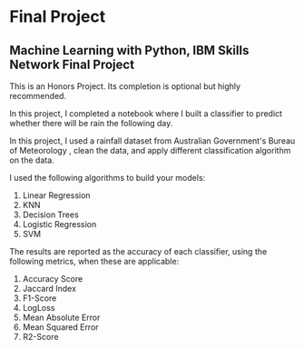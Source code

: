 # Final Project
## Machine Learning with Python, IBM Skills Network Final Project

This is an Honors Project. Its completion is optional but highly recommended.

In this project, I completed a notebook where I built a classifier to predict whether there will be rain the following day.

In this project, I used a rainfall dataset from Australian Government's Bureau of Meteorology , clean the data, and apply different classification algorithm on the data. 

I used the following algorithms to build your models:

1.  Linear Regression
2.  KNN
3.  Decision Trees
4.  Logistic Regression
5.  SVM


The results are reported as the accuracy of each classifier, using the following metrics, when these are applicable:

1. Accuracy Score
2. Jaccard Index
3. F1-Score
4. LogLoss
5. Mean Absolute Error
6. Mean Squared Error
7. R2-Score
